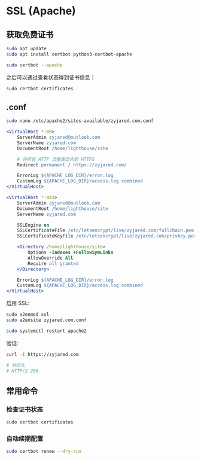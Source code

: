 # SSL (Apache)

## 获取免费证书

```bash
sudo apt update
sudo apt install certbot python3-certbot-apache
```

```bash
sudo certbot --apache
```

之后可以通过查看状态得到证书信息：

```bash
sudo certbot certificates
```

## .conf

```bash
sudo nano /etc/apache2/sites-available/zyjared.com.conf
```

```apache
<VirtualHost *:80>
    ServerAdmin zyjared@outlook.com
    ServerName zyjared.com
    DocumentRoot /home/lighthouse/site

    # 将所有 HTTP 流量重定向到 HTTPS
    Redirect permanent / https://zyjared.com/

    ErrorLog ${APACHE_LOG_DIR}/error.log
    CustomLog ${APACHE_LOG_DIR}/access.log combined
</VirtualHost>

<VirtualHost *:443>
    ServerAdmin zyjared@outlook.com
    DocumentRoot /home/lighthouse/site
    ServerName zyjared.com

    SSLEngine on
    SSLCertificateFile /etc/letsencrypt/live/zyjared.com/fullchain.pem
    SSLCertificateKeyFile /etc/letsencrypt/live/zyjared.com/privkey.pem

    <Directory /home/lighthouse/site>
        Options -Indexes +FollowSymLinks
        AllowOverride All
        Require all granted
    </Directory>

    ErrorLog ${APACHE_LOG_DIR}/error.log
    CustomLog ${APACHE_LOG_DIR}/access.log combined
</VirtualHost>
```

启用 SSL:

```bash
sudo a2enmod ssl
sudo a2ensite zyjared.com.conf

sudo systemctl restart apache2
```

验证:

```bash
curl -I https://zyjared.com

# 响应头
# HTTP/2 200
```

## 常用命令

### 检查证书状态

```bash
sudo certbot certificates
```

### 自动续期配置

```bash
sudo certbot renew --dry-run
```
